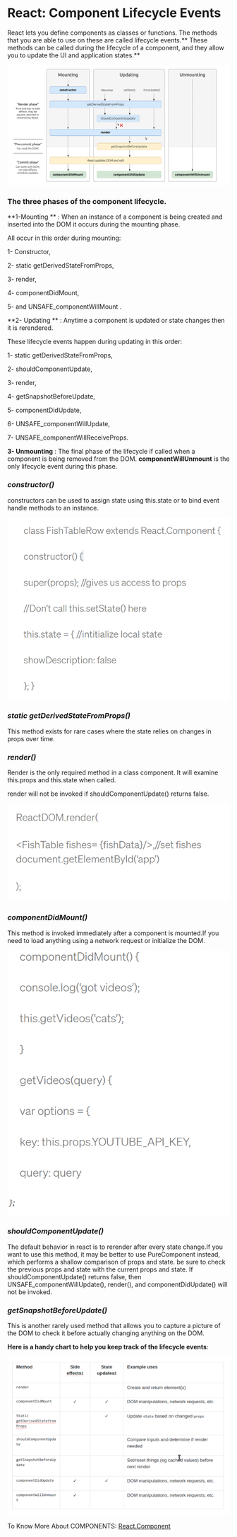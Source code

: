 # **React: Component Lifecycle Events**

React lets you define components as classes or functions. The methods that you are able to use on these are called lifecycle events.** These methods can be called during the lifecycle of a component, and they allow you to update the UI and application states.**

![](componentlifecycle.png)


### The three phases of the component lifecycle.

**1-Mounting ** : When an instance of a component is being created and inserted into the DOM it occurs during the mounting phase.

All occur in this order during mounting:

1- Constructor, 

2- static getDerivedStateFromProps,

 3- render,
 
  4- componentDidMount,
  
  5-  and UNSAFE_componentWillMount .

  

**2- Updating  ** : Anytime a component is updated or state changes then it is rerendered. 

These lifecycle events happen during updating in this order:

1- static getDerivedStateFromProps,

2- shouldComponentUpdate,

3- render,

4- getSnapshotBeforeUpdate,

5- componentDidUpdate, 

6- UNSAFE_componentWillUpdate,

7- UNSAFE_componentWillReceiveProps.


**3- Unmounting** : The final phase of the lifecycle if called when a component is being removed from the DOM.
 **componentWillUnmount** is the only lifecycle event during this phase.


 ### *constructor()*
 constructors can be used to assign state using this.state or to bind event handle methods to an instance.

![](constructor.png)

### *static getDerivedStateFromProps()*

This method exists for rare cases where the state relies on changes in props over time.

### *render()*

Render is the only required method in a class component. It will examine this.props and this.state when called.

 render will not be invoked if shouldComponentUpdate() returns false.

 ![](render.png)

 ### *componentDidMount()*

 This method is invoked immediately after a component is mounted.If you need to load anything using a network request or initialize the DOM.

 ![](componentDidMount.png)


### *shouldComponentUpdate()*

The default behavior in react is to rerender after every state change.If you want to use this method, it may be better to use PureComponent instead, which performs a shallow comparison of props and state.
be sure to check the previous props and state with the current props and state. If shouldComponentUpdate() returns false, then UNSAFE_componentWillUpdate(), render(), and componentDidUpdate() will not be invoked.

### *getSnapshotBeforeUpdate()*

This is another rarely used method that allows you to capture a picture of the DOM to check it before actually changing anything on the DOM.


**Here is a handy chart to help you keep track of the lifecycle events**:

![](chartlifecycle.png)

To Know More About COMPONENTS: [React.Component](https://reactjs.org/docs/react-component.html)



